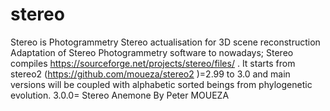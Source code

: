 # stereo
Stereo is Photogrammetry Stereo actualisation for 3D scene reconstruction Adaptation of Stereo Photogrammetry software to nowadays; Stereo compiles https://sourceforge.net/projects/stereo/files/ . It starts from stereo2 (https://github.com/moueza/stereo2 )=2.99 to 3.0 and main versions will be coupled with alphabetic sorted beings from phylogenetic evolution. 3.0.0= Stereo Anemone  By Peter MOUEZA

